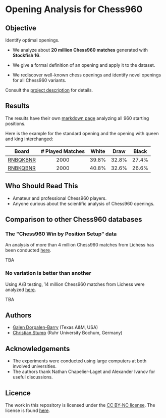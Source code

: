 # Opening Analysis for Chess960

## Objective

Identify optimal openings.

* We analyze about **20 million Chess960 matches** generated with **Stockfish 16**.

* We give a formal definition of an opening and apply it to the dataset.

* We rediscover well-known chess openings and identify novel openings for all Chess960 variants.

Consult the [project description](project_description.md) for details.

## Results

The results have their own [markdown page](README_ANALYSIS.md) analyzing all 960 starting positions.

Here is the example for the standard opening and the opening with queen and king interchanged:

| Board                            | # Played Matches        | White           | Draw           | Black           |
|----------------------------------|:-----------------------:|:---------------:|:--------------:|:---------------:|
| [RNBQKBNR](BoardAnalysis/rnbqkbnr.md) | 2000 | 39.8% | 32.8% | 27.4% |
| [RNBKQBNR](BoardAnalysis/rnbkqbnr.md) | 2000 | 40.8% | 32.6% | 26.6% |

## Who Should Read This

- Amateur and professional Chess960 players.
- Anyone curious about the scientific analysis of Chess960 openings.

## Comparison to other Chess960 databases

### The "Chess960 Win by Position Setup" data

An analysis of more than 4 million Chess960 matches from Lichess has been conducted [here](https://github.com/welyab/chess960-win-by-position-setup).

TBA

### No variation is better than another

Using A/B testing, 14 million Chess960 matches from Lichess were analyzed [here](https://towardsdatascience.com/analyzing-chess960-data-da5c8cdb01de).

TBA

## Authors

* [Galen Dorpalen-Barry](https://galen.dorpalen-barry.org/) (Texas A&M, USA)
* [Christian Stump](https://homepage.rub.de/christian.stump/) (Ruhr University Bochum, Germany)

## Acknowledgements

* The experiments were conducted using large computers at both involved universities.
* The authors thank Nathan Chapelier-Laget and Alexander Ivanov for useful discussions.

## Licence

The work in this repository is licensed under the [CC BY-NC license](https://creativecommons.org/licenses/by-nc/4.0/). The license is found [here](/LICENSE.md).
